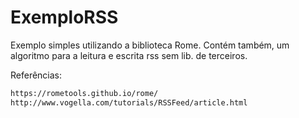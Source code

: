 # ExemploRSS
Exemplo simples utilizando a biblioteca Rome. Contém também, um algoritmo para a leitura e escrita rss sem lib. de terceiros.


Referências:

```sh
https://rometools.github.io/rome/
http://www.vogella.com/tutorials/RSSFeed/article.html
```